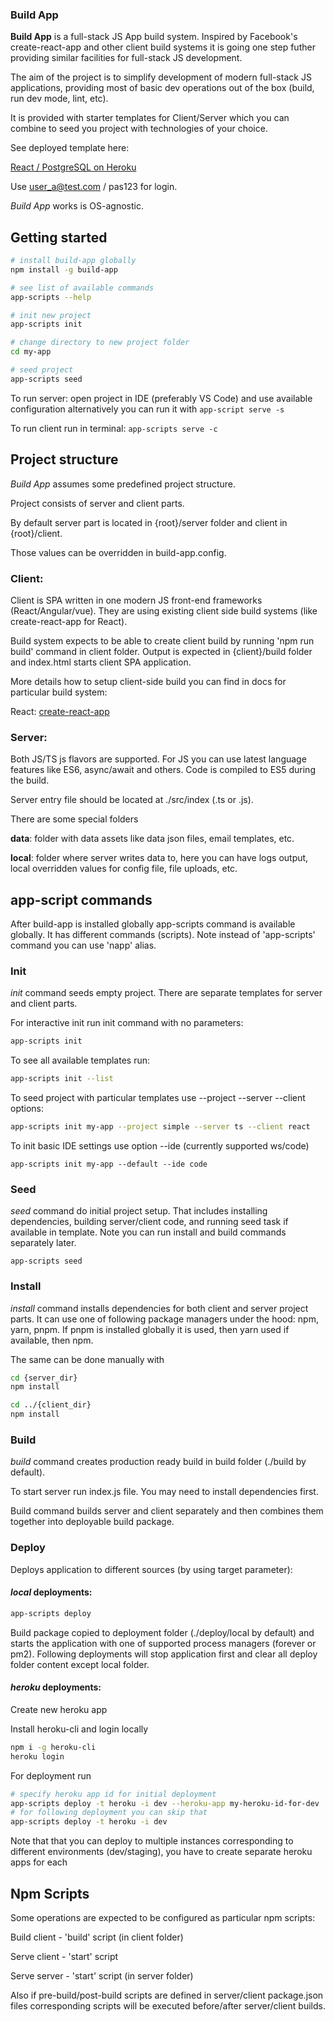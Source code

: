 ### Build App

**Build App** is a full-stack JS App build system. Inspired by Facebook's create-react-app and other client build systems it is going one step futher providing similar facilities for full-stack JS development.

The aim of the project is to simplify development of modern full-stack JS applications, providing most of basic dev operations out of the box (build, run dev mode, lint, etc).

It is provided with starter templates for Client/Server which you can combine to seed you project with technologies of your choice.

See deployed template here:

[React / PostgreSQL on Heroku](https://napp-full-tmp.herokuapp.com)

Use user_a@test.com / pas123 for login.

_Build App_ works is OS-agnostic.

## Getting started

```sh
# install build-app globally
npm install -g build-app

# see list of available commands
app-scripts --help

# init new project
app-scripts init

# change directory to new project folder
cd my-app

# seed project
app-scripts seed
```

To run server: open project in IDE (preferably VS Code) and use available configuration alternatively you can run it with `app-script serve -s`

To run client run in terminal: `app-scripts serve -c`

## Project structure

_Build App_ assumes some predefined project structure.

Project consists of server and client parts.

By default server part is located in {root}/server folder and client in {root}/client.

Those values can be overridden in build-app.config.

### Client:

Client is SPA written in one modern JS front-end frameworks (React/Angular/vue). They are using existing client side build systems (like create-react-app for React).

Build system expects to be able to create client build by running 'npm run build' command in client folder. Output is expected in {client}/build folder and index.html starts client SPA application.

More details how to setup client-side build you can find in docs for particular build system:

React: [create-react-app](https://github.com/facebookincubator/create-react-app)
### Server:

Both JS/TS js flavors are supported. For JS you can use latest language features like ES6, async/await and others. Code is compiled to ES5 during the build.

Server entry file should be located at ./src/index (.ts or .js).

There are some special folders

**data**: folder with data assets like data json files, email templates, etc.

**local**: folder where server writes data to, here you can have logs output, local overridden values for config file, file uploads, etc.

## app-script commands

After build-app is installed globally app-scripts command is available globally. It has different commands (scripts). Note instead of 'app-scripts' command you can use 'napp' alias.

### Init

_init_ command seeds empty project. There are separate templates for server and client parts.

For interactive init run init command with no parameters:

```sh
app-scripts init
```

To see all available templates run:

```sh
app-scripts init --list
```

To seed project with particular templates use --project --server --client options:

```sh
app-scripts init my-app --project simple --server ts --client react
```

To init basic IDE settings use option --ide (currently supported ws/code)

```
app-scripts init my-app --default --ide code
```

### Seed

_seed_ command do initial project setup. That includes installing dependencies, building server/client code, and running seed task if available in template. Note you can run install and build commands separately later.

```
app-scripts seed
```

### Install

_install_ command installs dependencies for both client and server project parts. It can use one of following package managers under the hood: npm, yarn, pnpm. If pnpm is installed globally it is used, then yarn used if available, then npm.

The same can be done manually with

```sh
cd {server_dir}
npm install

cd ../{client_dir}
npm install
```

### Build

_build_ command creates production ready build in build folder (./build by default).

To start server run index.js file. You may need to install dependencies first.

Build command builds server and client separately and then combines them together into deployable build package.

### Deploy

Deploys application to different sources (by using target parameter):

#### _local_ deployments:

```bash
app-scripts deploy
```

Build package copied to deployment folder (./deploy/local by default) and starts the application with one of supported process managers (forever or pm2). Following deployments will stop application first and clear all deploy folder content except local folder.

#### _heroku_ deployments:

Create new heroku app

Install heroku-cli and login locally

```bash
npm i -g heroku-cli
heroku login
```

For deployment run

```bash
# specify heroku app id for initial deployment
app-scripts deploy -t heroku -i dev --heroku-app my-heroku-id-for-dev
# for following deployment you can skip that
app-scripts deploy -t heroku -i dev
```

Note that that you can deploy to multiple instances corresponding to different environments (dev/staging), you have to create separate heroku apps for each
## Npm Scripts

Some operations are expected to be configured as particular npm scripts:

Build client - 'build' script (in client folder)

Serve client - 'start' script

Serve server - 'start' script (in server folder)

Also if pre-build/post-build scripts are defined in server/client package.json files corresponding scripts will be executed before/after server/client builds.
